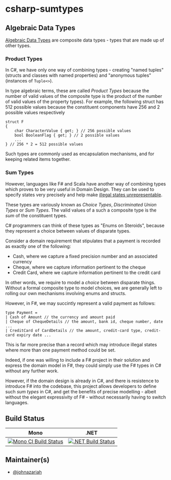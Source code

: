 # csharp-sumtypes

## Algebraic Data Types
[Algebraic Data Types](https://en.wikipedia.org/wiki/Algebraic_data_type) are composite data types - types that are made up of other types.

### Product Types
In C#, we have only one way of combining types - creating "named tuples" (structs and classes with named properties) and "anonymous tuples" (instances of `Tuple<>`). 

In type algebraic terms, these are called _Product Types_ because the number of valid values of the composite type is the product of the number of valid values of the property types). 
For example, the following struct has 512 possible values because the constituent components have 256 and 2 possible values respectively
```
struct F
{
    char CharacterValue { get; } // 256 possible values
    bool BooleanFlag { get; } // 2 possible values
    ...
} // 256 * 2 = 512 possible values
``` 

Such types are commonly used as encapsulation mechanisms, and for keeping related items together.

### Sum Types
However, languages like F# and Scala have another way of combining types which proves to be very useful in Domain Design. They can be used to specify states very precisely and help make [illegal states unrepresentable](http://www.slideshare.net/ScottWlaschin/domain-driven-design-with-the-f-type-system-functional-londoners-2014).

These types are variously known as _Choice Types_, _Discriminated Union Types_ or _Sum Types_. The valid values of a such a composite type is the _sum_ of the constituent types.

C# programmers can think of these types as "Enums on Steroids", because they represent a choice between values of disparate types.

Consider a domain requirement that stipulates that a payment is recorded as exactly one of the following:

* Cash, where we capture a fixed precision number and an associated currency
* Cheque, where we capture information pertinent to the cheque
* Credit Card, where we capture information pertinent to the credit card

In other words, we require to model a _choice_ between disparate things. Without a formal composite type to model choices, we are generally left to rolling our own mechanisms involving enums and structs. 

However, in F#, we may succintly represent a valid payment as follows:

```
type Payment = 
| Cash of Amount // the currency and amount paid
| Cheque of ChequeDetails // the amount, bank id, cheque number, date ...
| CreditCard of CardDetails // the amount, credit-card type, credit-card expiry date ... 
```

This is far more precise than a record which may introduce illegal states where more than one payment method could be set.

Indeed, if one was willing to include a F# project in their solution and express the domain model in F#, they could simply use the F# types in C# without any further work. 

However, if the domain design is already in C#, and there is resistence to introduce F# into the codebase, this project allows developers to define such _sum types_ in C#, and get the benefits of precise modelling - albeit without the elegant expressivity of F# - without necessarily having to switch languages.

## Build Status

Mono | .NET
---- | ----
[![Mono CI Build Status](https://img.shields.io/travis/johnazariah/csharp-sumtypes/master.svg)](https://travis-ci.org/johnazariah/csharp-sumtypes) | [![.NET Build Status](https://img.shields.io/appveyor/ci/johnazariah/csharp-sumtypes/master.svg)](https://ci.appveyor.com/project/johnazariah/csharp-sumtypes)

## Maintainer(s)

- [@johnazariah](https://github.com/johnazariah)
